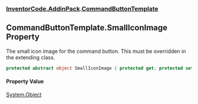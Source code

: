 ### [InventorCode\.AddinPack](InventorCode.AddinPack.md 'InventorCode\.AddinPack').[CommandButtonTemplate](InventorCode.AddinPack.CommandButtonTemplate.md 'InventorCode\.AddinPack\.CommandButtonTemplate')

## CommandButtonTemplate\.SmallIconImage Property

The small icon image for the command button\. This must be overridden in the extending class\.

```csharp
protected abstract object SmallIconImage { protected get; protected set; }
```

#### Property Value
[System\.Object](https://learn.microsoft.com/en-us/dotnet/api/system.object 'System\.Object')